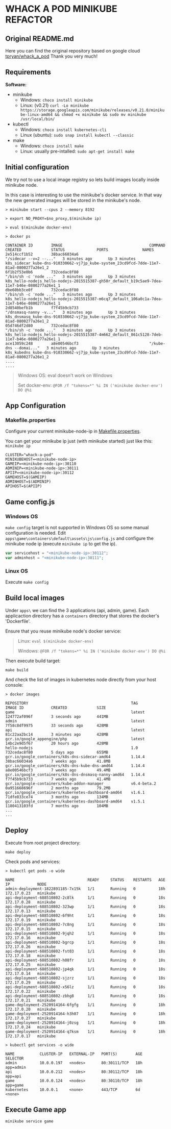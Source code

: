 # WHACK A POD MINIKUBE REFACTOR

## Original README.md

Here you can find the original repository based on google cloud [tpryan/whack_a_pod](https://github.com/tpryan/whack_a_pod) Thank you very much!

## Requirements

**Software:**

- minikube
    + Windows: `choco install minikube`
    + Linux: (v0.21) `curl -Lo minikube https://storage.googleapis.com/minikube/releases/v0.21.0/minikube-linux-amd64 && chmod +x minikube && sudo mv minikube /usr/local/bin/`
- kubectl
    + Windows: `choco install kubernetes-cli`
    + Linux (ubuntu): `sudo snap install kubectl --classic`
- make
    + Windows: `choco install make`
    + Linux: usually pre-intalled: `sudo apt-get install make`

## Initial configuration
We try not to use a local image registry so lets build images locally inside minikube node.

In this case is interesting to use the minikube's docker service. In that way the new generated images will be stored in the minikube's node.

```shell
> minikube start --cpus 2 --memory 8192

> export NO_PROXY=$no_proxy,$(minikube ip)

> eval $(minikube docker-env)

> docker ps

CONTAINER ID        IMAGE                                      COMMAND                  CREATED             STATUS              PORTS               NAMES
2e514ccf1b52        38bac66034a6                               "/sidecar --v=2 --..."   3 minutes ago       Up 3 minutes                            k8s_sidecar_kube-dns-910330662-vj7jp_kube-system_23cd9fcd-7dde-11e7-81ad-0800277a26e1_2
6f1b2f53e0b6        732cedac8f80                               "/bin/sh -c 'node ..."   3 minutes ago       Up 3 minutes                            k8s_hello-nodejs_hello-nodejs-2015515387-gh50r_default_b19c5ae9-7dea-11e7-b46e-0800277a26e1_1
dbe60bb3ce0f        732cedac8f80                               "/bin/sh -c 'node ..."   3 minutes ago       Up 3 minutes                            k8s_hello-nodejs_hello-nodejs-2015515387-m6cq7_default_106a0c1a-7dea-11e7-b46e-0800277a26e1_1
2d8540befb1b        f7f45b9cb733                               "/dnsmasq-nanny -v..."   3 minutes ago       Up 3 minutes                            k8s_dnsmasq_kube-dns-910330662-vj7jp_kube-system_23cd9fcd-7dde-11e7-81ad-0800277a26e1_2
05d746df2d80        732cedac8f80                               "/bin/sh -c 'node ..."   3 minutes ago       Up 3 minutes                            k8s_hello-nodejs_hello-nodejs-2015515387-4m662_default_861c5128-7deb-11e7-b46e-0800277a26e1_1
ace13059c248        a8e00546bcf3                               "/kube-dns --domai..."   3 minutes ago       Up 3 minutes                            k8s_kubedns_kube-dns-910330662-vj7jp_kube-system_23cd9fcd-7dde-11e7-81ad-0800277a26e1_2
....
....

```

> Windows OS: eval doesn't work on Windows
> 
> Set docker-env: `@FOR /f "tokens=*" %i IN ('minikube docker-env') DO @%i`


## App Configuration

### Makefile.properties
Configure your current minikube-node-ip in [Makefile.properties](Makefile.properties).

You can get your minikube ip just (with minikube started) just like this:
`minikube ip`

```
CLUSTER="whack-a-pod"
MINIKUBEHOST=<minikube-node-ip>
GAMEIP=<minikube-node-ip>:30110
ADMINIP=<minikube-node-ip>:30111
APIIP=<minikube-node-ip>:30112
GAMEHOST=$(GAMEIP)
ADMINHOST=$(ADMINIP)
APIHOST=$(APIIP)

```

## Game config.js

### Windows OS
`make config` target is not supported in Windows OS so some manual configuration is needed. Edit 
`apps\game\containers\default\assets\js\config.js` and configure the minikube node ip (execute `minikube ip` to get the ip).

```php
var servicehost = "<minikube-node-ip>:30112";
var adminhost = "<minikube-node-ip>:30111";

```

### Linux OS

Execute `make config`

## Build local images


Under `apps\` we can find the 3 applications (api, admin, game). Each applicaction directory has a `containers` directory that stores the docker's 'Dockerfile'.


Ensure that you reuse minikube node's docker service:
> Linux: `eval $(minikube docker-env)`
> 
> Windows: `@FOR /f "tokens=*" %i IN ('minikube docker-env') DO @%i`

Then execute build target:

`make build`

And check the list of images in kubernetes node directly from your host console:

```shell
> docker images

REPOSITORY                                             TAG                 IMAGE ID            CREATED             SIZE
game                                                   latest              124772af096f        3 seconds ago       441MB
admin                                                  latest              7f58c8df9975        33 seconds ago      428MB
api                                                    latest              81c22aa2bc14        3 minutes ago       428MB
gcr.io/google_appengine/php                            latest              14bc2e9d5f67        20 hours ago        428MB
hello-nodejs                                           1.0                 732cedac8f80        5 days ago          655MB
gcr.io/google_containers/k8s-dns-sidecar-amd64         1.14.4              38bac66034a6        7 weeks ago         41.8MB
gcr.io/google_containers/k8s-dns-kube-dns-amd64        1.14.4              a8e00546bcf3        7 weeks ago         49.4MB
gcr.io/google_containers/k8s-dns-dnsmasq-nanny-amd64   1.14.4              f7f45b9cb733        7 weeks ago         41.4MB
gcr.io/google-containers/kube-addon-manager            v6.4-beta.2         0a951668696f        2 months ago        79.2MB
gcr.io/google_containers/kubernetes-dashboard-amd64    v1.6.1              71dfe833ce74        3 months ago        134MB
gcr.io/google_containers/kubernetes-dashboard-amd64    v1.5.1              1180413103fd        7 months ago        104MB
...
...

```

## Deploy

Execute from root project directory:

`make deploy`

Check pods and services:

```shell
> kubectl get pods -o wide

NAME                                READY     STATUS    RESTARTS   AGE       IP            NODE
admin-deployment-1822891185-7x15k   1/1       Running   0          18h       172.17.0.23   minikube
api-deployment-688510802-2c8lk      1/1       Running   0          18s       172.17.0.28   minikube
api-deployment-688510802-323wp      1/1       Running   0          18s       172.17.0.13   minikube
api-deployment-688510802-6f9ht      1/1       Running   0          18s       172.17.0.19   minikube
api-deployment-688510802-7c8ng      1/1       Running   0          18s       172.17.0.15   minikube
api-deployment-688510802-9jqh2      1/1       Running   0          18s       172.17.0.16   minikube
api-deployment-688510802-bgrcp      1/1       Running   0          18s       172.17.0.26   minikube
api-deployment-688510802-fst03      1/1       Running   0          18s       172.17.0.18   minikube
api-deployment-688510802-h08fr      1/1       Running   0          18s       172.17.0.25   minikube
api-deployment-688510802-jp4qk      1/1       Running   0          18s       172.17.0.14   minikube
api-deployment-688510802-sjzrz      1/1       Running   0          18s       172.17.0.29   minikube
api-deployment-688510802-x56lz      1/1       Running   0          18s       172.17.0.22   minikube
api-deployment-688510802-zbhg8      1/1       Running   0          18s       172.17.0.21   minikube
game-deployment-2520914164-6fgfg    1/1       Running   0          18h       172.17.0.20   minikube
game-deployment-2520914164-h3h07    1/1       Running   0          18h       172.17.0.27   minikube
game-deployment-2520914164-j0zsg    1/1       Running   0          18h       172.17.0.24   minikube
game-deployment-2520914164-q7ksm    1/1       Running   0          18h       172.17.0.17   minikube
```


```shell
> kubectl get services -o wide

NAME           CLUSTER-IP   EXTERNAL-IP   PORT(S)        AGE       SELECTOR
admin          10.0.0.197   <nodes>       80:30111/TCP   18h       app=admin
api            10.0.0.212   <nodes>       80:30112/TCP   18h       app=api
game           10.0.0.124   <nodes>       80:30110/TCP   18h       app=game
kubernetes     10.0.0.1     <none>        443/TCP        6d        <none>

```

## Execute Game app

`minikube service game`